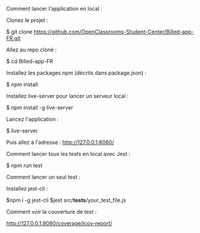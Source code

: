 Comment lancer l'application en local :

Clonez le projet :

$ git clone https://github.com/OpenClassrooms-Student-Center/Billed-app-FR.git

Allez au repo cloné :

$ cd Billed-app-FR

Installez les packages npm (décrits dans package.json) :

$ npm install

Installez live-server pour lancer un serveur local :

$ npm install -g live-server

Lancez l'application :

$ live-server

Puis allez à l'adresse : http://127.0.0.1:8080/

Comment lancer tous les tests en local avec Jest :

$ npm run test

Comment lancer un seul test :

Installez jest-cli :

$npm i -g jest-cli
$jest src/__tests__/your_test_file.js

Comment voir la couverture de test :

http://127.0.0.1:8080/coverage/lcov-report/
